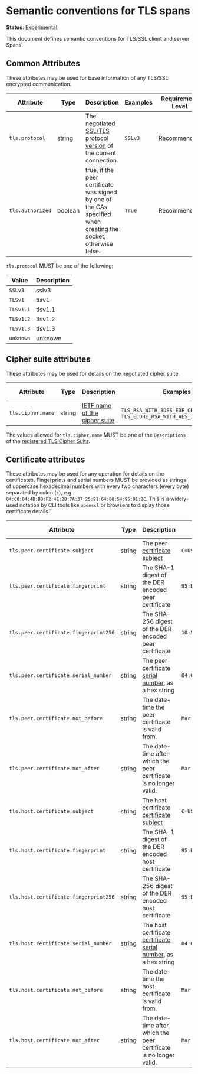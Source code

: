 # Semantic conventions for TLS spans

**Status**: [Experimental](../../document-status.md)

This document defines semantic conventions for TLS/SSL client and server Spans.

<!-- Re-generate TOC with `markdown-toc --no-first-h1 -i` -->

<!-- toc -->

<!-- tocstop -->

## Common Attributes

These attributes may be used for base information of any TLS/SSL encrypted communication.

<!-- semconv tls -->
| Attribute  | Type | Description  | Examples  | Requirement Level |
|---|---|---|---|---|
| `tls.protocol` | string | The negotiated [SSL/TLS protocol version](https://www.openssl.org/docs/man1.1.1/man3/SSL_get_version.html#RETURN-VALUES) of the current connection. | `SSLv3` | Recommended |
| `tls.authorized` | boolean | true, if the peer certificate was signed by one of the CAs specified when creating the socket, otherwise false. | `True` | Recommended |

`tls.protocol` MUST be one of the following:

| Value  | Description |
|---|---|
| `SSLv3` | sslv3 |
| `TLSv1` | tlsv1 |
| `TLSv1.1` | tlsv1.1 |
| `TLSv1.2` | tlsv1.2 |
| `TLSv1.3` | tlsv1.3 |
| `unknown` | unknown |
<!-- endsemconv -->

## Cipher suite attributes

These attributes may be used for details on the negotiated cipher suite.

<!-- semconv tls.cipher -->
| Attribute  | Type | Description  | Examples  | Requirement Level |
|---|---|---|---|---|
| `tls.cipher.name` | string | [IETF name of the cipher suite](https://datatracker.ietf.org/doc/html/rfc5246#appendix-A.5) | `TLS_RSA_WITH_3DES_EDE_CBC_SHA`; `TLS_ECDHE_RSA_WITH_AES_128_GCM_SHA256` | Recommended |
<!-- endsemconv -->

The values allowed for `tls.cipher.name` MUST be one of the `Descriptions` of the [registered TLS Cipher Suits](https://www.iana.org/assignments/tls-parameters/tls-parameters.xhtml#table-tls-parameters-4).

## Certificate attributes

These attributes may be used for any operation for details on the certificates.
Fingerprints and serial numbers MUST be provided as strings of uppercase hexadecimal numbers with every two characters (every byte) separated by colon (`:`), e.g. `04:C8:04:4B:BB:F2:4E:2B:7A:37:25:91:64:00:54:95:91:2C`.
This is a widely-used notation by CLI tools like `openssl` or browsers to display those certificate details.'

<!-- semconv tls.certificate -->
| Attribute  | Type | Description  | Examples  | Requirement Level |
|---|---|---|---|---|
| `tls.peer.certificate.subject` | string | The peer [certificate subject](https://datatracker.ietf.org/doc/html/rfc5280#section-4.1.2.6) | `C=US, ST=California, L=San Francisco, O=OpenTelemetry, Inc, CN=*.opentelemetry.io` | Recommended |
| `tls.peer.certificate.fingerprint` | string | The SHA-1 digest of the DER encoded peer certificate | `95:B4:D0:6E:CD:C1:2C:22:92:B8:CD:26:54:79:E4:84:E3:47:34:2E` | Recommended |
| `tls.peer.certificate.fingerprint256` | string | The SHA-256 digest of the DER encoded peer certificate | `10:5A:86:67:BC:22:43:55:62:88:21:31:1B:93:F0:62:7F:05:F2:D8:EE:19:C6:F3:D6:BB:60:91:DD:ED:95:D1` | Recommended |
| `tls.peer.certificate.serial_number` | string | The peer [certificate serial number](https://datatracker.ietf.org/doc/html/rfc5280#section-4.1.2.2), as a hex string | `04:C8:04:4B:BB:F2:4E:2B:7A:37:25:91:64:00:54:95:91:2C` | Recommended |
| `tls.peer.certificate.not_before` | string | The date-time the peer certificate is valid from. | `Mar 9 00:00:00 2021 GMT` | Recommended |
| `tls.peer.certificate.not_after` | string | The date-time after which the peer certificate is no longer valid. | `Mar 1 23:59:59 2022 GMT` | Recommended |
| `tls.host.certificate.subject` | string | The host certificate [certificate subject](https://datatracker.ietf.org/doc/html/rfc5280#section-4.1.2.6) | `C=US, ST=California, L=San Francisco, O=OpenTelemetry, Inc, CN=*.opentelemetry.io` | Recommended |
| `tls.host.certificate.fingerprint` | string | The SHA-1 digest of the DER encoded host certificate | `95:B4:D0:6E:CD:C1:2C:22:92:B8:CD:26:54:79:E4:84:E3:47:34:2E` | Recommended |
| `tls.host.certificate.fingerprint256` | string | The SHA-256 digest of the DER encoded host certificate | `95:B4:D0:6E:CD:C1:2C:22:92:B8:CD:26:54:79:E4:84:E3:47:34:2E` | Recommended |
| `tls.host.certificate.serial_number` | string | The host certificate [certificate serial number](https://datatracker.ietf.org/doc/html/rfc5280#section-4.1.2.2), as a hex string | `04:C8:04:4B:BB:F2:4E:2B:7A:37:25:91:64:00:54:95:91:2C` | Recommended |
| `tls.host.certificate.not_before` | string | The date-time the host certificate is valid from. | `Mar 9 00:00:00 2021 GMT` | Recommended |
| `tls.host.certificate.not_after` | string | The date-time after which the peer certificate is no longer valid. | `Mar 1 23:59:59 2022 GMT` | Recommended |
<!-- endsemconv -->